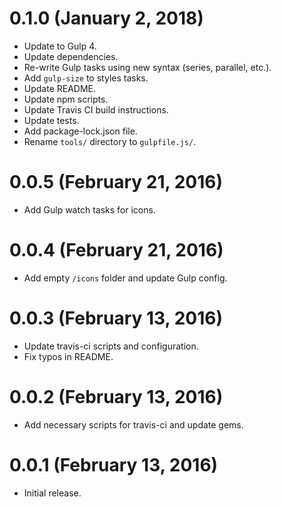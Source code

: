 # 0.1.0 (January 2, 2018)

- Update to Gulp 4.
- Update dependencies.
- Re-write Gulp tasks using new syntax (series, parallel, etc.).
- Add `gulp-size` to styles tasks.
- Update README.
- Update npm scripts.
- Update Travis CI build instructions.
- Update tests.
- Add package-lock.json file.
- Rename `tools/` directory to `gulpfile.js/`.

# 0.0.5 (February 21, 2016)

- Add Gulp watch tasks for icons.

# 0.0.4 (February 21, 2016)

- Add empty `/icons` folder and update Gulp config.

# 0.0.3 (February 13, 2016)

- Update travis-ci scripts and configuration.
- Fix typos in README.

# 0.0.2 (February 13, 2016)

- Add necessary scripts for travis-ci and update gems.

# 0.0.1 (February 13, 2016)

- Initial release.
